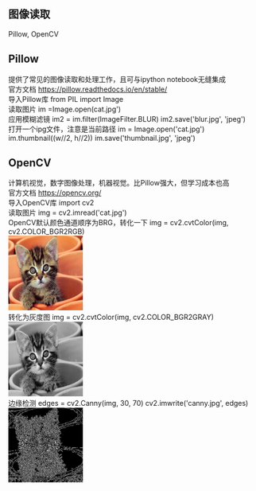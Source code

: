 图像读取
-------
Pillow, OpenCV    

Pillow
-------
提供了常见的图像读取和处理工作，且可与ipython notebook无缝集成  
官方文档    https://pillow.readthedocs.io/en/stable/  
导入Pillow库                         from PIL import Image   
读取图片                             im =Image.open(cat.jpg')  
应用模糊滤镜                          im2 = im.filter(ImageFilter.BLUR) im2.save('blur.jpg', 'jpeg')  
打开一个ipg文件，注意是当前路径        im = Image.open('cat.jpg') im.thumbnail((w//2, h//2)) im.save('thumbnail.jpg', 'jpeg') 


OpenCV
-------
计算机视觉，数字图像处理，机器视觉。比Pillow强大，但学习成本也高  
官方文档    https://opencv.org/   
导入OpenCV库                          import cv2     
读取图片                              img = cv2.imread('cat.jpg')    
OpenCV默认颜色通道顺序为BRG，转化一下   img = cv2.cvtColor(img, cv2.COLOR_BGR2RGB)  
<img width="150" height="150" src="https://github.com/zhaying0617/Datawhale-CV/blob/master/img-storage/图片1.png">    
转化为灰度图                           img = cv2.cvtColor(img, cv2.COLOR_BGR2GRAY)  
<img width="150" height="150" src="https://github.com/zhaying0617/Datawhale-CV/blob/master/img-storage/图片2.png">  
边缘检测                               edges = cv2.Canny(img, 30, 70) cv2.imwrite('canny.jpg', edges)  
<img width="150" height="150" src="https://github.com/zhaying0617/Datawhale-CV/blob/master/img-storage/图片3.png">  
